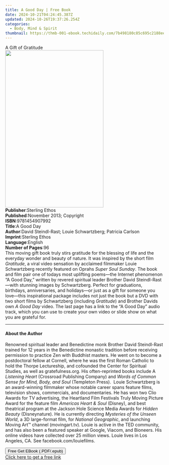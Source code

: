 ```yaml
---
title: A Good Day | Free Book
date: 2024-10-21T04:24:45.387Z
updated: 2024-10-26T19:37:26.254Z
categories:
  - Body, Mind & Spirit
thumbnail: https://thmb-001-ebook.techidaily.com/7b498180c85c695c2188ee047b8bde565808a7cf0a1b8255084d78e9d8b77d16.jpg
---
```

<main id="book-container">
  <div class="flex flex-col">
    <div class="book-brief flex-1 py-6 px-4 sm:p-6 md:py-10 md:px-8">
      <!-- brief-->
      <div class="book-brief-main">A Gift of Gratitude</div>
    </div>
    <div
      class="book-meta-info flex-1 grid gap-4 col-start-1 col-end-3 row-start-1 sm:mb-6 sm:grid-cols-4 lg:gap-6 lg:col-start-2 lg:row-end-6 lg:row-span-6 lg:mb-0"
    >
      <div
        class="book-meta-info-left place-content-center mt-4 p-4 text-sm leading-6 col-start-2 col-span-2 dark:text-slate-400"
      >
        <img
          class="w-full h-500 object-cover rounded-lg sm:h-255 sm:col-span-2 lg:col-span-full"
          src="https://img-001-ebook.techidaily.com/6652fcca50d1920445ef64a13a9099b18467bfb975245289fee095a15c78799e.jpg"
          alt=""
          width="312"
          height="500"
        />
      </div>
      <div
        class="book-meta-info-right mt-2 col-start-1 row-start-2 col-span-3 self-center"
      >
        <!-- meta data  -->
        <div class="flex flex-col px-4 md:px-8">
          <div class="flex-1">
            <strong>Publisher</strong>:<span class="px-2">Sterling Ethos</span>
          </div>
          <div class="flex-1">
            <strong>Published</strong>:<span class="px-2"
              >November 2013; Copyright</span
            >
          </div>
          <div class="flex-1">
            <strong>ISBN</strong>:<span class="px-2">9781454907992</span>
          </div>
          <div class="flex-1">
            <strong>Title</strong>:<span class="px-2">A Good Day</span>
          </div>
          <div class="flex-1">
            <strong>Author</strong>:<span class="px-2"
              >David Steindl-Rast; Louie Schwartzberg; Patricia Carlson</span
            >
          </div>
          <div class="flex-1">
            <strong>Imprint</strong>:<span class="px-2">Sterling Ethos</span>
          </div>
          <div class="flex-1">
            <strong>Language</strong>:<span class="px-2">English</span>
          </div>
          <div class="flex-1">
            <strong>Number of Pages</strong>:<span class="px-2">96</span>
          </div>
        </div>
      </div>
    </div>
    <div class="book-description flex-1 py-6 px-4 sm:p-6 md:py-10 md:px-8">
      <div class="book-description-main">
        <div accordion-content="" id="description">
          This moving gift&nbsp;book truly stirs gratitude for the blessing of
          life and the everyday wonder and beauty of nature. It was inspired by
          the short film <i>Gratitude</i>, a viral video sensation by acclaimed
          filmmaker Louie Schwartzberg recently featured on Oprahs
          <i>Super Soul Sunday</i>. The book and film pair one of todays most
          uplifting poems—the Internet phenomenon “A Good Day,” written by
          revered spiritual leader Brother David Steindl-Rast—with stunning
          images by Schwartzberg. Perfect for graduations, birthdays,
          anniversaries, and holidays—or just as a gift for someone you
          love—this inspirational package includes not just the book but a DVD
          with two short films by Schwartzberg (including <i>Gratitude</i>) and
          Brother Davids own <i>A Good Day</i> video. The last page has a link
          to the “A Good Day” audio track, which you can use to create your own
          video or slide show on what you are grateful for.
        </div>
      </div>
    </div>
    <div class="book-excerpts flex-1 py-6 px-4 sm:p-6 md:py-10 md:px-8">
      <!-- excerpts-->
      <div class="book-excerpts-main">
        <hr />
        <h4 class="placeholder placeholder-heading">
          <span>About the Author</span>
        </h4>
        <p>
          Renowned spiritual leader and Benedictine monk Brother David
          Steindl-Rast trained for 12 years in the Benedictine monastic
          tradition before receiving permission to practice Zen with Buddhist
          masters. He went on to become a postdoctoral fellow at Cornell, where
          he was the first Roman Catholic to hold the Thorpe Lectureship, and
          cofounded the Center for Spiritual Studies, as well as
          gratefulness.org. His often-reprinted books include A<i>
            Listening Heart</i
          >
          (Crossroad Publishing Company) and
          <i>Words of Common Sense for Mind, Body, and Soul</i> (Templeton
          Press). &nbsp;Louie Schwartzberg is an award-winning filmmaker whose
          notable career spans feature films, television shows, commercials, and
          documentaries. He has won two Clio Awards for TV advertising, the
          Heartland Film Festivals Truly Moving Picture Award for the feature
          film <i>Americas Heart &amp; Soul</i> (Disney), and best theatrical
          program at the Jackson Hole Science Media Awards for
          <i>Hidden Beauty</i> (Disneynature). He is currently directing
          <i>Mysteries of the Unseen World</i>, a 3D large-format film, for
          <i>National Geographic</i>, and launching Moving Art™ channel
          (movingart.tv). Louie is active in the TED community, and has also
          been a featured speaker at Google, Viacom, and Bioneers. His online
          videos have collected over 25 million views. Louie lives in Los
          Angeles, CA. See facebook.com/louiefilms.<br />
        </p>
      </div>
    </div>
    <div
      class="book-about-author flex-1 py-6 px-4 sm:p-6 md:py-10 md:px-8"
    ></div>
    <div class="book-free-get flex-1 py-6 px-4 sm:p-6 md:py-10 md:px-8">
      <button
        id="btn-free-get"
        class="bg-blue-500 hover:bg-blue-700 text-white font-bold py-2 px-4 rounded"
      >
        Free Get EBook (.PDF/.epub)
      </button>
      <div id="countdown-display" class="px-2 text-lg mt-2"></div>
      <a
        id="free-link"
        class="hidden bg-blue-500 hover:bg-blue-700 text-white font-bold py-2 px-4 rounded"
        href="https://www.ebooks.com/en-us/book/210655296/a-good-day/david-steindl-rast/"
        target="_blank"
        >Click here to get a free link</a
      >
    </div>
    <script>
      let countdownTime = 0;
      let countdownInterval = null;
      document
        .getElementById('btn-free-get')
        .addEventListener('click', startCountdown);
      function startCountdown() {
        countdownTime = new Date().getTime() + 60000 * 3;
        countdownInterval = setInterval(updateCountdown, 1000);
        document.getElementById('btn-free-get').disabled = true;
        document
          .getElementById('btn-free-get')
          .classList.add('bg-gray-500', 'cursor-not-allowed');
      }
      function updateCountdown() {
        let currentTime = new Date().getTime();
        let timeLeft = countdownTime - currentTime;
        let secondsLeft = Math.floor(timeLeft / 1000);
        document.getElementById('countdown-display').innerHTML =
          `Remaining time: ${secondsLeft} seconds.`;
        if (secondsLeft <= 0) {
          clearInterval(countdownInterval);
          document.getElementById('btn-free-get').classList.add('hidden');
          document.getElementById('free-link').classList.remove('hidden');
          document.getElementById('countdown-display').innerHTML = '';
        }
      }
    </script>
  </div>
</main>

<ins class="adsbygoogle"
      style="display:block"
      data-ad-client="ca-pub-7571918770474297"
      data-ad-slot="8358498916"
      data-ad-format="auto"
      data-full-width-responsive="true"></ins>
    